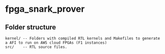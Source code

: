 fpga_snark_prover
======================


## Folder structure ##

```
kernel/ -- Folders with compiled RTL kernels and Makefiles to generate a AFI to run on AWS cloud FPGAs (F1 instances)
src/    -- RTL source files.
```

